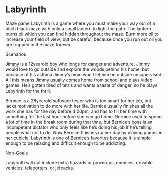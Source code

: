 Labyrinth
=========

Maze game 
Labyrinth is a game where you must make your way out of a pitch black maze with only a small lantern to light the path.  The lantern burns oil which you can find hidden throughout the maze. Burn more oil to increase your field of view; but be careful, because once you run out oil you are trapped in the maze forever. 

Scenarios

Jimmy is a 12­year­old boy who longs for danger and adventure.  Jimmy would love to go outside and explore the woods behind his home, but because of his asthma Jimmy’s mom won’t let him be outside unsupervised.  All this means Jimmy usually comes home from school and plays video games.  He’s gotten tired of tetris and wants a taste of danger, so he plays Labyrinth for the thrill. 

Bernice is a 26­year­old software tester who is too smart for her job, but lacks motivation to do more with her life.  Bernice usually finishes all the work she has for the day before 4:00pm, and has to fill her time with something for the last hour before she can go home.  Bernice used to spend a lot of time in the break room during that time, but Bernice’s boss is an incompetent dictator who only feels like he’s doing his job if he’s telling people what not to do.  Now Bernice finishes up her day by playing games in her cubicle.  Labyrinth is one of Bernice’s favorites because it is simple enough to be relaxing and difficult enough to be addicting. 

Non-Goals

Labyrinth will not include extra hazards or powerups, enemies, drivable vehicles, teleporters, or jetpacks. 
